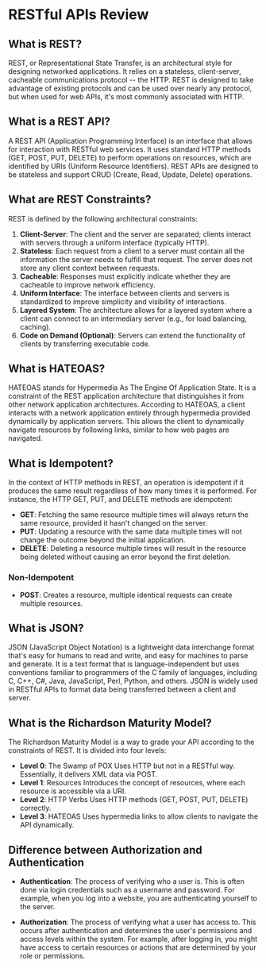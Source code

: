 # RESTful APIs Review

## What is REST?

REST, or Representational State Transfer, is an architectural style for designing networked applications. It relies on a stateless, client-server, cacheable communications protocol -- the HTTP. REST is designed to take advantage of existing protocols and can be used over nearly any protocol, but when used for web APIs, it's most commonly associated with HTTP.

## What is a REST API?

A REST API (Application Programming Interface) is an interface that allows for interaction with RESTful web services. It uses standard HTTP methods (GET, POST, PUT, DELETE) to perform operations on resources, which are identified by URIs (Uniform Resource Identifiers). REST APIs are designed to be stateless and support CRUD (Create, Read, Update, Delete) operations.

## What are REST Constraints?

REST is defined by the following architectural constraints:

1. **Client-Server**: The client and the server are separated; clients interact with servers through a uniform interface (typically HTTP).
2. **Stateless**: Each request from a client to a server must contain all the information the server needs to fulfill that request. The server does not store any client context between requests.
3. **Cacheable**: Responses must explicitly indicate whether they are cacheable to improve network efficiency.
4. **Uniform Interface**: The interface between clients and servers is standardized to improve simplicity and visibility of interactions.
5. **Layered System**: The architecture allows for a layered system where a client can connect to an intermediary server (e.g., for load balancing, caching).
6. **Code on Demand (Optional)**: Servers can extend the functionality of clients by transferring executable code.

## What is HATEOAS?

HATEOAS stands for Hypermedia As The Engine Of Application State. It is a constraint of the REST application architecture that distinguishes it from other network application architectures. According to HATEOAS, a client interacts with a network application entirely through hypermedia provided dynamically by application servers. This allows the client to dynamically navigate resources by following links, similar to how web pages are navigated.

## What is Idempotent?

In the context of HTTP methods in REST, an operation is idempotent if it produces the same result regardless of how many times it is performed. For instance, the HTTP GET, PUT, and DELETE methods are idempotent:

- **GET**: Fetching the same resource multiple times will always return the same resource, provided it hasn't changed on the server.
- **PUT**: Updating a resource with the same data multiple times will not change the outcome beyond the initial application.
- **DELETE**: Deleting a resource multiple times will result in the resource being deleted without causing an error beyond the first deletion.

### Non-Idempotent

- **POST**: Creates a resource, multiple identical requests can create multiple resources.

## What is JSON?

JSON (JavaScript Object Notation) is a lightweight data interchange format that's easy for humans to read and write, and easy for machines to parse and generate. It is a text format that is language-independent but uses conventions familiar to programmers of the C family of languages, including C, C++, C#, Java, JavaScript, Perl, Python, and others. JSON is widely used in RESTful APIs to format data being transferred between a client and server.

## What is the Richardson Maturity Model?

The Richardson Maturity Model is a way to grade your API according to the constraints of REST. It is divided into four levels:

- **Level 0**: The Swamp of POX Uses HTTP but not in a RESTful way. Essentially, it delivers XML data via POST.
- **Level 1**: Resources Introduces the concept of resources, where each resource is accessible via a URI.
- **Level 2**: HTTP Verbs Uses HTTP methods (GET, POST, PUT, DELETE) correctly.
- **Level 3**: HATEOAS Uses hypermedia links to allow clients to navigate the API dynamically.

## Difference between Authorization and Authentication

- **Authentication**: The process of verifying who a user is. This is often done via login credentials such as a username and password. For example, when you log into a website, you are authenticating yourself to the server.

- **Authorization**: The process of verifying what a user has access to. This occurs after authentication and determines the user's permissions and access levels within the system. For example, after logging in, you might have access to certain resources or actions that are determined by your role or permissions.